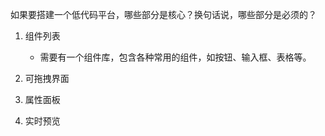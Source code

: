 如果要搭建一个低代码平台，哪些部分是核心？换句话说，哪些部分是必须的？

1. 组件列表
   - 需要有一个组件库，包含各种常用的组件，如按钮、输入框、表格等。

2. 可拖拽界面

3. 属性面板

4. 实时预览
